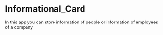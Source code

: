# Informational_Card
In this app you can store information of people or information of employees of a company 
